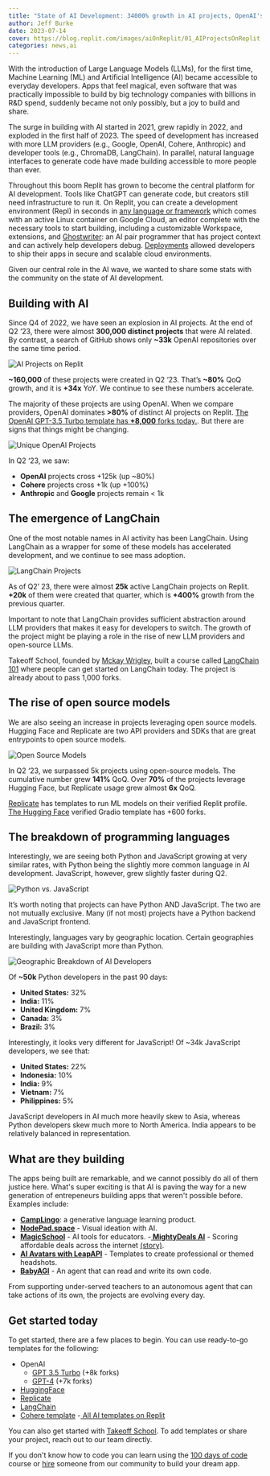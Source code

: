 ```yaml
---
title: "State of AI Development: 34000% growth in AI projects, OpenAI's dominance, the rise of open-source, and more"
author: Jeff Burke
date: 2023-07-14
cover: https://blog.replit.com/images/aiOnReplit/01_AIProjectsOnReplit.png
categories: news,ai
---
```


With the introduction of Large Language Models (LLMs), for the first time, Machine Learning (ML) and Artificial Intelligence (AI) became accessible to everyday developers. Apps that feel magical, even software that was practically impossible to build by big technology companies with billions in R&D spend, suddenly became not only possibly, but a joy to build and share.

The surge in building with AI started in 2021, grew rapidly in 2022, and exploded in the first half of 2023. The speed of development has increased with more LLM providers (e.g., Google, OpenAI, Cohere, Anthropic) and developer tools (e.g., ChromaDB, LangChain). In parallel, natural language interfaces to generate code have made building accessible to more people than ever.

Throughout this boom Replit has grown to become the central platform for AI development. Tools like ChatGPT can generate code, but creators still need infrastructure to run it. On Replit, you can create a development environment (Repl) in seconds in [any language or framework](https://replit.com/templates) which comes with an active Linux container on Google Cloud, an editor complete with the necessary tools to start building, including a customizable Workspace, extensions, and [Ghostwriter](https://replit.com/site/ghostwriter): an AI pair programmer that has project context and can actively help developers debug. [Deployments](https://replit.com/site/deployments) allowed developers to ship their apps in secure and scalable cloud environments.

Given our central role in the AI wave, we wanted to share some stats with the community on the state of AI development.

## Building with AI

Since Q4 of 2022, we have seen an explosion in AI projects. At the end of Q2 ‘23, there were almost **300,000 distinct projects** that were AI related. By contrast, a search of GitHub shows only **~33k** OpenAI repositories over the same time period. 

![AI Projects on Replit](/images/aiOnReplit/01_AIProjectsOnReplit.png)

**~160,000** of these projects were created in Q2 ‘23. That’s **~80%** QoQ growth, and it is **+34x** YoY. We continue to see these numbers accelerate.

The majority of these projects are using OpenAI. When we compare providers, OpenAI dominates **>80%** of distinct AI projects on Replit. [The OpenAI GPT-3.5 Turbo template has **+8,000** forks today.](https://replit.com/@replit/OpenAI-Python-GPT-35-Turbo?v=1). But there are signs that things might be changing.

![Unique OpenAI Projects](/images/aiOnReplit/02_OpenAIRepls.png)

In Q2 ‘23, we saw:
- **OpenAI** projects cross +125k (up ~80%)
- **Cohere** projects cross +1k (up +100%)
- **Anthropic** and **Google** projects remain < 1k

## The emergence of LangChain
One of the most notable names in AI activity has been LangChain. Using LangChain as a wrapper for some of these models has accelerated development, and we continue to see mass adoption. 

![LangChain Projects](/images/aiOnReplit/03_LangChainProjects.png)

As of Q2’ 23, there were almost **25k** active LangChain projects on Replit. **+20k** of them were created that quarter, which is **+400%** growth from the previous quarter.

Important to note that LangChain provides sufficient abstraction around LLM providers that makes it easy for developers to switch. The growth of the project might be playing a role in the rise of new LLM providers and open-source LLMs.

Takeoff School, founded by [Mckay Wrigley](https://twitter.com/mckaywrigley), built a course called [LangChain 101](https://replit.com/@MckayWrigley/Takeoff-School-LangChain-101-Models?v=1) where people can get started on LangChain today. The project is already about to pass 1,000 forks.

## The rise of open source models
We are also seeing an increase in projects leveraging open source models. Hugging Face and Replicate are two API providers and SDKs that are great entrypoints to open source models.

![Open Source Models](/images/aiOnReplit/04_OpenSource.png)

In Q2 ‘23, we surpassed 5k projects using open-source models. The cumulative number grew **141%** QoQ. Over **70%** of the projects leverage Hugging Face, but Replicate usage grew almost **6x** QoQ.

[Replicate](https://replit.com/@replicate) has templates to run ML models on their verified Replit profile. [The Hugging Face](https://replit.com/@huggingface) verified Gradio template has +600 forks.

## The breakdown of programming languages
Interestingly, we are seeing both Python and JavaScript growing at very similar rates, with Python being the slightly more common language in AI development. JavaScript, however, grew slightly faster during Q2.

![Python vs. JavaScript](/images/aiOnReplit/05_Python.png)

It’s worth noting that projects can have Python AND JavaScript. The two are not mutually exclusive. Many (if not most) projects have a Python backend and JavaScript frontend.

Interestingly, languages vary by geographic location. Certain geographies are building with JavaScript more than Python.

![Geographic Breakdown of AI Developers](images/aiOnReplit/06_GeoBreakdown.png)

Of **~50k** Python developers in the past 90 days:
- **United States:** 32%
- **India:** 11%
- **United Kingdom:** 7%
- **Canada:** 3%
- **Brazil:** 3%

Interestingly, it looks very different for JavaScript! Of ~34k JavaScript developers, we see that: 
- **United States:** 22% 
- **Indonesia:** 10%
- **India:** 9%
- **Vietnam:** 7%
- **Philippines:** 5%

JavaScript developers in AI much more heavily skew to Asia, whereas Python developers skew much more to North America. India appears to be relatively balanced in representation.


## What are they building
The apps being built are remarkable, and we cannot possibly do all of them justice here. What's super exciting is that AI is paving the way for a new generation of entrepeneurs building apps that weren't possible before. Examples include:

- **[CampLingo](https://blog.replit.com/camp-lingo)**: a generative language learning product.
- **[NodePad.space](https://blog.replit.com/nodepad)** - Visual ideation with AI.
- **[MagicSchool](https://blog.replit.com/replit-deployments-magic-school)** - AI tools for educators.
-**[ MightyDeals AI](https://ai.mightydeals.com/)** - Scoring affordable deals across the internet [(story)](https://twitter.com/Replit/status/1665855817160032258?s=20).
- **[AI Avatars with LeapAPI](https://replit.com/@leap-ai/AI-Avatars-App-Javascript-Harry-Potter-Professional?v=1)** - Templates to create professional or themed headshots.
- **[BabyAGI](https://replit.com/@YoheiNakajima/BabyElfAGI?v=1)** - An agent that can read and write its own code.

From supporting under-served teachers to an autonomous agent that can take actions of its own, the projects are evolving every day. 

## Get started today
To get started, there are a few places to begin. You can use ready-to-go templates for the following:
- OpenAI
  - [GPT 3.5 Turbo](https://replit.com/@replit/OpenAI-Python-GPT-35-Turbo?v=1) (+8k forks)
  - [GPT-4](https://replit.com/@replit/OpenAI-Python-GPT-4?v=1) (+7k forks)
- [HuggingFace](https://replit.com/@huggingface)
- [Replicate](https://replit.com/@Replicate)
- [LangChain](https://replit.com/@Langchain)
- [Cohere template](https://replit.com/@NickReed/Generative-Text-AI-Cohere?v=1)
-[ All AI templates on Replit](https://replit.com/templates/ai)

You can also get started with [Takeoff School](https://replit.com/@MckayWrigley/Takeoff-School-LangChain-101-Models?v=1). To add templates or share your project, reach out to our team directly.

If you don't know how to code you can learn using the [100 days of code](https://replit.com/learn/100-days-of-python) course or [hire](https://replit.com/bounties) someone from our community to build your dream app.

